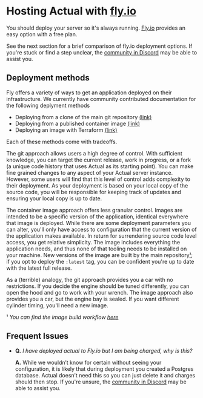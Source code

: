 [git-guide]: ./Fly-git
[image-guide]: ./Fly-image
[terraform-guide]: ./Fly-terraform
[ci-build]: https://github.com/actualbudget/actual-server/blob/master/.github/workflows/build.yml
[discord]: https://discord.gg/8JfAXSgfRf


# Hosting Actual with [fly.io](https://fly.io)

You should deploy your server so it's always running. [Fly.io](https://fly.io) provides an easy
option with a free plan.

See the next section for a brief comparison of fly.io deployment options. If you're stuck or find a
step unclear, the [community in Discord][discord] may be able to assist you.

## Deployment methods

Fly offers a variety of ways to get an application deployed on their infrastructure. We currently
have community contributed documentation for the following deplyment methods
- Deploying from a clone of the main git repository [(link)][git-guide]
- Deploying from a published container image [(link)][image-guide]
- Deploying an image with Terraform [(link)][terraform-guide]

Each of these methods come with tradeoffs.

The git approach allows users a high degree of control. With sufficient knowledge, you can target
the current release, work in progress, or a fork (a unique code history that uses Actual as its
starting point). You can make fine grained changes to any aspect of your Actual server instance.
However, some users will find that this level of control adds complexity to their deployment. As
your deployment is based on your local copy of the source code, you will be responsible for keeping
track of updates and ensuring your local copy is up to date.

The container image approach offers less granular control. Images are intended to be a specific
version of the application, identical everywhere that image is deployed. While there are some
deployment parameters you can alter, you'll only have access to configuration that the current
version of the application makes available. In return for surrendering source code level access, you
get relative simplicity. The image includes everything the application needs, and thus none of that
tooling needs to be installed on your machine. New versions of the image are built by the main
repository[¹](#deployment_1); if you opt to deploy the `:latest` tag, you can be confident you're up
to date with the latest full release.

As a (terrible) analogy, the git approach provides you a car with no restrictions. If you decide the
engine should be tuned differently, you can open the hood and go to work with your wrench. The image
approach also provides you a car, but the engine bay is sealed. If you want different cylinder
timing, you'll need a new image.

<a name="deployment_1" />¹ *You can find the image build workflow [here][ci-build]*

## Frequent Issues

- **Q.** *I have deployed actual to Fly.io but I am being charged, why is this?*

  **A.** While we wouldn’t know for certain without seeing your configuration, it is likely that during
  deployment you created a Postgres database. Actual doesn’t need this so you can just delete it and
  charges should then stop. If you're unsure, the [community in Discord][discord]
  may be able to assist you.
